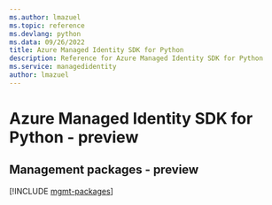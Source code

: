 ```yaml
---
ms.author: lmazuel
ms.topic: reference
ms.devlang: python
ms.data: 09/26/2022
title: Azure Managed Identity SDK for Python
description: Reference for Azure Managed Identity SDK for Python
ms.service: managedidentity
author: lmazuel
---
```

# Azure Managed Identity SDK for Python - preview

## Management packages - preview
[!INCLUDE [mgmt-packages](managed-identity-mgmt-index.md)]